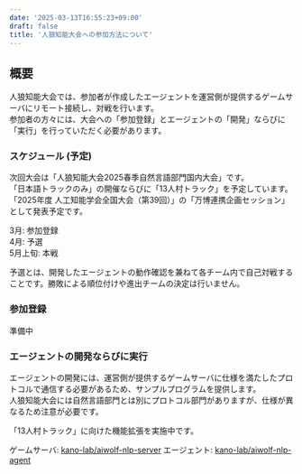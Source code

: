 ```yaml
---
date: '2025-03-13T16:55:23+09:00'
draft: false
title: '人狼知能大会への参加方法について'
---
```


## 概要

人狼知能大会では、参加者が作成したエージェントを運営側が提供するゲームサーバにリモート接続し、対戦を行います。  
参加者の方々には、大会への「参加登録」とエージェントの「開発」ならびに「実行」を行っていただく必要があります。

### スケジュール (予定)

次回大会は「人狼知能大会2025春季自然言語部門国内大会」です。  
「日本語トラックのみ」の開催ならびに「13人村トラック」を予定しています。  
「2025年度 人工知能学会全国大会（第39回）」の「万博連携企画セッション」として発表予定です。  

3月: 参加登録  
4月: 予選  
5月上旬: 本戦

予選とは、開発したエージェントの動作確認を兼ねて各チーム内で自己対戦することです。勝敗による順位付けや進出チームの決定は行いません。

### 参加登録

準備中

### エージェントの開発ならびに実行

エージェントの開発には、運営側が提供するゲームサーバに仕様を満たしたプロトコルで通信する必要があるため、サンプルプログラムを提供します。  
人狼知能大会には自然言語部門とは別にプロトコル部門がありますが、仕様が異なるため注意が必要です。

「13人村トラック」に向けた機能拡張を実施中です。

ゲームサーバ: [kano-lab/aiwolf-nlp-server](https://github.com/kano-lab/aiwolf-nlp-server)
エージェント: [kano-lab/aiwolf-nlp-agent](https://github.com/kano-lab/aiwolf-nlp-agent)